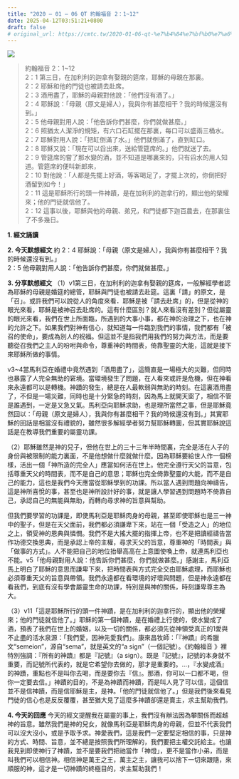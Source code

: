 ```yaml
---
title: "2020 – 01 – 06 QT 約翰福音 2：1~12"
date: 2025-04-12T03:51:21+0800
draft: false
# original_url: https://cmtc.tw/2020-01-06-qt-%e7%b4%84%e7%bf%b0%e7%a6%8f%e9%9f%b3-2%ef%bc%9a112
---
```


![](/images/qt.jpg)
> 約翰福音 2：1\~12  
> 2：1 第三日，在加利利的迦拿有娶親的筵席，耶穌的母親在那裏。  
> 2：2 耶穌和他的門徒也被請去赴席。  
> 2：3 酒用盡了，耶穌的母親對他說：「他們沒有酒了。」  
> 2：4 耶穌說：「母親（原文是婦人），我與你有甚麼相干？我的時候還沒有到。」  
> 2：5 他母親對用人說：「他告訴你們甚麼，你們就做甚麼。」  
> 2：6 照猶太人潔淨的規矩，有六口石缸擺在那裏，每口可以盛兩三桶水。  
> 2：7 耶穌對用人說：「把缸倒滿了水。」他們就倒滿了，直到缸口。  
> 2：8 耶穌又說：「現在可以舀出來，送給管筵席的。」他們就送了去。  
> 2：9 管筵席的嘗了那水變的酒，並不知道是哪裏來的，只有舀水的用人知道。管筵席的便叫新郎來，  
> 2：10 對他說：「人都是先擺上好酒，等客喝足了，才擺上次的，你倒把好酒留到如今！」  
> 2：11 這是耶穌所行的頭一件神蹟，是在加利利的迦拿行的，顯出他的榮耀來；他的門徒就信他了。  
> 2：12 這事以後，耶穌與他的母親、弟兄，和門徒都下迦百農去，在那裏住了不多幾日。

**1. 經文誦讀**

**2.  今天默想經文**
約 2：4 耶穌說：「母親（原文是婦人），我與你有甚麼相干？我的時候還沒有到。」  
2：5 他母親對用人說：「他告訴你們甚麼，你們就做甚麼。」

**3. 分享默想經文**
（1）v1第三日，在加利利的迦拿有娶親的筵席，一般解經學者認為耶穌的母親是婚筵的總管，耶穌與門徒也被請去赴筵。這裏「請」的原文，是「召」。或許我們可以說從人的角度來看．耶穌是被「請去赴席」的，但是從神的眼光來看，耶穌是被神召去赴席的。這有什麼區別？就人來看沒有差別？但從屬靈的眼光來看，我們在世上所面臨，所遇到的大事小事，都在神的治理之下，也在神的允許之下。如果我們對神有信心，就知道每一件臨到我們的事情，我們都有「被召的使命」，要成為別人的祝福。但這並不是指我們用我們的努力與方法，而是要聽從召我們之主人的吩咐與命令，尊重神的時間表，倚靠聖靈的大能，這就是接下來耶穌所做的事情。

v3\~4當馬利亞在婚禮中竟然遇到「酒用盡了」，這簡直是一場極大的災難，但同時也暴露了人完全無助的窘境。當環境發生了問題，在人看來或許是危機，但在神看來永遠都可以是轉機。神蹟的發生，總是在人最軟弱與無助的時刻。在這裏酒用盡了，不但是一場災難，同時也是十分緊急的時刻，因為馬上就開天窗了，相信不管是誰遇到，一定是又急又氣。馬利亞向耶穌求助，也是理所當然之事，但是耶穌竟然回以：「母親（原文是婦人），我與你有甚麼相干？我的時候還沒有到。」其實耶穌的回話是相當沒有禮貌的，雖然很多解經學者努力幫耶穌轉圜，但其實耶穌說這話是在教導我們重要的屬靈功課。

（2）耶穌雖然是神的兒子，但他在世上的三十三年半時間裏，完全是活在人子的身份與被限制的能力裏面，不是他想做什麼就做什麼。因為耶穌要給世人作一個榜樣，活出一個「神所造的完全人」應當如何活在世上。他完全遵行天父的旨意，包括尊重天父的時間表，而不是自己的意思；耶穌也完全倚靠聖靈的大能，而不是自己的能力，這也是我們今天應當從耶穌學到的功課。所以當人遇到問題向神禱告，這是神所喜悅的事，甚至也是神所設計好的事，就是讓人學習遇到問題時不倚靠自己，承認自己的無能與無助，而轉向尋求神的旨意與幫助。

但我們要學習的功課是，即使馬利亞是耶穌肉身的母親，甚至即使耶穌也是三一神中的聖子，但是在天父面前，我們都必須謙卑下來，站在一個「受造之人」的地位之上，領受神的恩典與憐憫。我們不是大搖大擺的指揮上帝，也不是把讀經禱告當作功德交換恩典，而是承認上帝的主權，尋求天父的旨意，尊重神的「時間表」與「做事的方式」。人不能把自己的地位抬舉高高在上意圖使喚上帝，就連馬利亞也不能。v5「他母親對用人說：他告訴你們甚麼，你們就做甚麼。」感謝主，馬利亞馬上明白了耶穌的意思而謙卑下來，把時間表與方式完全交由耶穌處理，而耶穌也必須尊重天父的旨意與帶領。我們永遠都在看環境的好壞與問題，但是神永遠都在看我們，到底有沒有學會屬靈生命的功課，特別是與神的關係，時刻謙卑尊主為大。

（3）v11「這是耶穌所行的頭一件神蹟，是在加利利的迦拿行的，顯出他的榮耀來；他的門徒就信他了。」耶穌的第一個神蹟，是在婚禮上行使的，使水變成了酒，預表了我們在世上的婚姻，以及一切的關係，都必須先從神領受真正的1愛與不止盡的活水泉源：「我們愛，因神先愛我們」。康來昌牧師：「『神蹟』的希臘文“semeion”，源自“sema”，就是英文的“a sign”（一個記號）。《約翰福音 》裡特別強調：『所有的神蹟』都是『記號』（a sign）。既是『記號』，記號的本身就不重要，而記號所代表的，就是它希望你去做的，那才是重要的。…，『水變成酒』的神蹟，重點也不是叫你去喝，而是要你去『信』。那酒，你可以一口都不喝，但你一定要去信。」神蹟的目的，不是為神蹟而神蹟，而是叫人見了可以信，這個信並不是信神蹟，而是信耶穌是主，是神。「他的門徒就信他了。」但是我們後來看見門徒的信心也是反反覆覆，甚至猶大見了這麼多神蹟卻還是賣主，求主幫助我們。

**4. 今天的回應**
今天的經文提醒我在屬靈的事上，我們沒有辦法因為攀關係而超越神的旨意。雖然我們是神的兒女，就像馬利亞是耶穌肉身的母親，但並不代表我們可以沒大沒小，或是予取予求。神愛我們，這是我們一定要堅定相信的事，只是神的方式、時間、旨意，並不總是按照我們所理解的，我們要把主權交託給主。也讓我見到即使神行了神蹟，並不是要我們把祂當作「神燈」，更不是當作小弟，而是叫我們可以相信神。相信神是萬王之王，萬主之主，讓我可以捨下一切來跟隨，來順服的神，這才是一切神蹟的終極目的，求主幫助我們！
